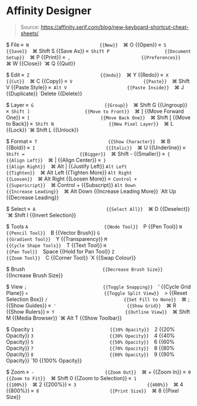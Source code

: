 # Affinity Designer

> Source: https://affinity.serif.com/blog/new-keyboard-shortcut-cheat-sheets/

$ File
    `⌘ N                           {{New}} 
    `⌘ O                           {{Open}} 
    `⌘ S                           {{Save}} 
    `⌘ Shift S                     {{Save As}} 
    `⌘ Shift P                     {{Document Setup}} 
    `⌘ P                           {{Print}} 
    `⌘ ,                           {{Preferences}} 
    `⌘ W                           {{Close}} 
    `⌘ Q                           {{Quit}} 

$ Edit
    `⌘ Z                           {{Undo}} 
    `⌘ Y                           {{Redo}} 
    `⌘ X                           {{Cut}} 
    `⌘ C                           {{Copy}} 
    `⌘ V                           {{Paste}} 
    `⌘ Shift V                     {{Paste Style}} 
    `⌘ Alt V                       {{Paste Inside}} 
    `⌘ J                           {{Duplicate}} 
    `Delete                        {{Delete}} 

$ Layer
    `⌘ G                           {{Group}} 
    `⌘ Shift G                     {{Ungroup}} 
    `⌘ Shift ]                     {{Move to Front}} 
    `⌘ ]                           {{Move Forward One}} 
    `⌘ [                           {{Move Back One}} 
    `⌘ Shift [                     {{Move to Back}} 
    `⌘ Shift N                     {{New Pixel Layer}} 
    `⌘ L                           {{Lock}} 
    `⌘ Shift L                     {{Unlock}} 

$ Format
    `⌘ T                           {{Show Character}} 
    `⌘ B                           {{Bold}} 
    `⌘ I                           {{Italic}} 
    `⌘ U                           {{Underline}} 
    `⌘ Shift =                     {{Bigger}} 
    `⌘ Shift -                     {{Smaller}} 
    `⌘ {                           {{Align Left}} 
    `⌘ |                           {{Align Center}} 
    `⌘ }                           {{Align Right}} 
    `⌘ Alt |                       {{Justify Left}} 
    `Alt Left                      {{Tighten}} 
    `⌘ Alt Left                    {{Tighten More}} 
    `Alt Right                     {{Loosen}} 
    `⌘ Alt Right                   {{Loosen More}} 
    `⌘ Control +                   {{Superscript}} 
    `⌘ Control +                   {{Subscript}} 
    `Alt Down                      {{Increase Leading}} 
    `⌘ Alt Down                    {{Increase Leading More}} 
    `Alt Up                        {{Decrease Leading}} 

$ Select
    `⌘ A                           {{Select All}} 
    `⌘ D                           {{Deselect}} 
    `⌘ Shift I                     {{Invert Selection}} 

$ Tools
    `A                             {{Node Tool}} 
    `P                             {{Pen Tool}} 
    `N                             {{Pencil Tool}} 
    `B                             {{Vector Brush}} 
    `G                             {{Gradient Tool}} 
    `Y                             {{Transparency}} 
    `M                             {{Cycle Shape Tools}} 
    `T                             {{Text Tool}} 
    `H                             {{Pan Tool}} 
    `Space                         {{Hold for Pan Tool}} 
    `Z                             {{Zoom Tool}} 
    `C                             {{Corner Tool}} 
    `X                             {{Swap Colour}} 

$ Brush
    `                              {{Decrease Brush Size}} 
    `                              {{Increase Brush Size}} 

$ View
    `;                             {{Toggle Snapping}} 
    `'                             {{Cycle Grid Plane}} 
    `<                             {{Toggle Split View}} 
    `>                             {{Reset Selection Box}} 
    `/                             {{Set Fill to None}} 
    `⌘ ;                           {{Show Guides}} 
    `⌘ '                           {{Show Grid}} 
    `⌘ R                           {{Show Rulers}} 
    `⌘ Y                           {{Outline View}} 
    `⌘ Shift M                     {{Media Browser}} 
    `⌘ Alt T                       {{Show Toolbar}} 

$ Opacity
    `1                             {{10% Opacity}} 
    `2                             {{20% Opacity}} 
    `3                             {{30% Opacity}} 
    `4                             {{40% Opacity}} 
    `5                             {{50% Opacity}} 
    `6                             {{60% Opacity}} 
    `7                             {{70% Opacity}} 
    `8                             {{80% Opacity}} 
    `8                             {{80% Opacity}} 
    `9                             {{90% Opacity}} 
    `10                            {{100% Opacity}} 

$ Zoom
    `⌘ -                           {{Zoom Out}} 
    `⌘ +                           {{Zoom In}} 
    `⌘ 0                           {{Zoom to Fit}} 
    `⌘ Shift 0                     {{Zoom to Selection}} 
    `⌘ 1                           {{100%}} 
    `⌘ 2                           {{200%}} 
    `⌘ 3                           {{400%}} 
    `⌘ 4                           {{800%}} 
    `⌘ 8                           {{Print Size}} 
    `⌘ 8                           {{Pixel Size}} 

